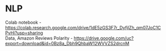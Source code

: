 # NLP

Colab notebook - https://colab.research.google.com/drive/1dE5zGS3F7r_DyfjlZh_qm07JoC1CPvHi?usp=sharing<br>
Data, Amazon Reviews Polarity - https://drive.google.com/uc?export=download&id=0Bz8a_Dbh9QhbaW12WVVZS2drcnM
